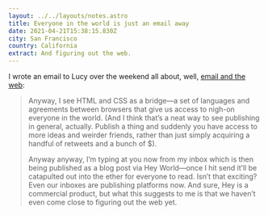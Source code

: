 ```yaml
---
layout: ../../layouts/notes.astro
title: Everyone in the world is just an email away
date: 2021-04-21T15:38:15.830Z
city: San Francisco
country: California
extract: And figuring out the web.
---
```


I wrote an email to Lucy over the weekend all about, well, [email and the web](https://world.hey.com/robin.rendle/everyone-in-the-world-is-just-an-email-away-a1eff400):

> Anyway, I see HTML and CSS as a bridge—a set of languages and agreements between browsers that give us access to nigh-on everyone in the world. (And I think that’s a neat way to see publishing in general, actually. Publish a thing and suddenly you have access to more ideas and weirder friends, rather than just simply acquiring a handful of retweets and a bunch of $).
>
> Anyway anyway, I’m typing at you now from my inbox which is then being published as a blog post via Hey World—once I hit send it’ll be catapulted out into the ether for everyone to read. Isn’t that exciting? Even our inboxes are publishing platforms now. And sure, Hey is a commercial product, but what this suggests to me is that we haven’t even come close to figuring out the web yet.
